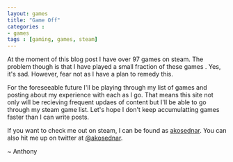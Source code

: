 ```yaml
---
layout: games
title: "Game Off"
categories : 
- games
tags : [gaming, games, steam]
---
```

At the moment of this blog post I have over 97 games on steam. The problem though is that I have played a small fraction of these games <i class="bicon icon-emo-unhappy"></i>. Yes, it's sad. However, fear not as I have a plan to remedy this. 

For the foreseeable future I'll be playing through my list of games and posting about my experience with each as I go. That means this site not only will be recieving frequent updaes of content but I'll be able to go through my steam game list. Let's hope I don't keep accumulatting games faster than I can write posts.

If you want to check me out on steam, I can be found as [akosednar](http://steamcommunity.com/id/akosednar/). You can also hit me up on twitter at [@akosednar](http://twitter.com/akosednar/).

~ Anthony